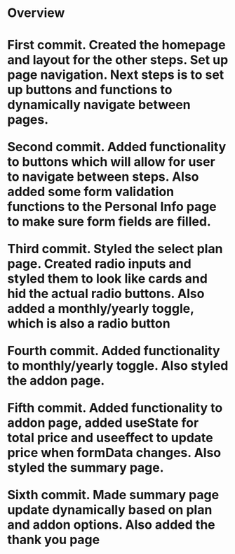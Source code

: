 <h1>Overview<h1>
<p>First commit. Created the homepage and layout for the other steps. Set up page navigation. Next steps is to set up buttons and functions to dynamically navigate between pages. </p>
<p>Second commit. Added functionality to buttons which will allow for user to navigate between steps. Also added some form validation functions to the Personal Info page to make sure form fields are filled. </p>
<p>Third commit. Styled the select plan page. Created radio inputs and styled them to look like cards and hid the actual radio buttons. Also added a monthly/yearly toggle, which is also a radio button</p>
<p>Fourth commit. Added functionality to monthly/yearly toggle. Also styled the addon page.</p>
<p> Fifth commit. Added functionality to addon page, added useState for total price and useeffect to update price when formData changes. Also styled the summary page. </p>
<p>Sixth commit. Made summary page update dynamically based on plan and addon options. Also added the thank you page</p>